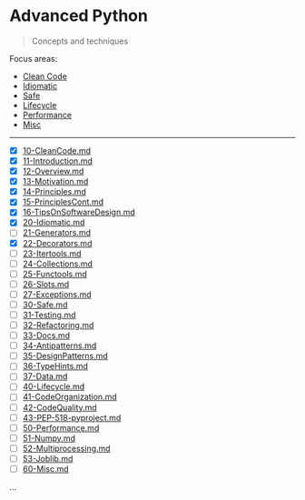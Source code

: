 # Advanced Python

> Concepts and techniques

Focus areas:

* [Clean Code](10-CleanCode.md)
* [Idiomatic](20-Idiomatic.md)
* [Safe](30-Safe.md)
* [Lifecycle](40-Lifecycle.md)
* [Performance](50-Performance.md)
* [Misc](60-Misc.md)


----

* [x] [10-CleanCode.md](10-CleanCode.md)
* [x] [11-Introduction.md](11-Introduction.md)
* [x] [12-Overview.md](12-Overview.md)
* [x] [13-Motivation.md](13-Motivation.md)
* [x] [14-Principles.md](14-Principles.md)
* [x] [15-PrinciplesCont.md](15-PrinciplesCont.md)
* [x] [16-TipsOnSoftwareDesign.md](16-TipsOnSoftwareDesign.md)
* [x] [20-Idiomatic.md](20-Idiomatic.md)
* [ ] [21-Generators.md](21-Generators.md)
* [x] [22-Decorators.md](22-Decorators.md)
* [ ] [23-Itertools.md](23-Itertools.md)
* [ ] [24-Collections.md](24-Collections.md)
* [ ] [25-Functools.md](25-Functools.md)
* [ ] [26-Slots.md](26-Slots.md)
* [ ] [27-Exceptions.md](27-Exceptions.md)
* [ ] [30-Safe.md](30-Safe.md)
* [ ] [31-Testing.md](31-Testing.md)
* [ ] [32-Refactoring.md](32-Refactoring.md)
* [ ] [33-Docs.md](33-Docs.md)
* [ ] [34-Antipatterns.md](34-Antipatterns.md)
* [ ] [35-DesignPatterns.md](35-DesignPatterns.md)
* [ ] [36-TypeHints.md](36-TypeHints.md)
* [ ] [37-Data.md](37-Data.md)
* [ ] [40-Lifecycle.md](40-Lifecycle.md)
* [ ] [41-CodeOrganization.md](41-CodeOrganization.md)
* [ ] [42-CodeQuality.md](42-CodeQuality.md)
* [ ] [43-PEP-518-pyproject.md](43-PEP-518-pyproject.md)
* [ ] [50-Performance.md](50-Performance.md)
* [ ] [51-Numpy.md](51-Numpy.md)
* [ ] [52-Multiprocessing.md](52-Multiprocessing.md)
* [ ] [53-Joblib.md](53-Joblib.md)
* [ ] [60-Misc.md](60-Misc.md)

...
